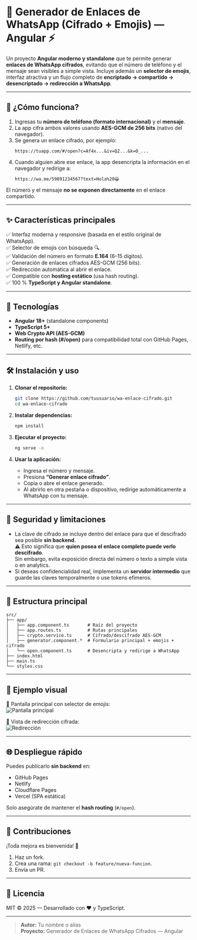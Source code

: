 # 🚀 Generador de Enlaces de WhatsApp (Cifrado + Emojis) — Angular ⚡️

Un proyecto **Angular moderno y standalone** que te permite generar **enlaces de WhatsApp cifrados**, evitando que el número de teléfono y el mensaje sean visibles a simple vista. Incluye además un **selector de emojis**, interfaz atractiva y un flujo completo de **encriptado → compartido → desencriptado → redirección a WhatsApp**.

---

## 🧠 ¿Cómo funciona?
1. Ingresas tu **número de teléfono (formato internacional)** y el **mensaje**.
2. La app cifra ambos valores usando **AES-GCM de 256 bits** (nativo del navegador).
3. Se genera un enlace cifrado, por ejemplo:
   ```text
   https://tuapp.com/#/open?c=Af4x...&iv=Q2...&k=O_...
   ```
4. Cuando alguien abre ese enlace, la app desencripta la información en el navegador y redirige a:
   ```text
   https://wa.me/59891234567?text=Hola%20😀
   ```

El número y el mensaje **no se exponen directamente** en el enlace compartido.

---

## ✨ Características principales
✅ Interfaz moderna y responsive (basada en el estilo original de WhatsApp).  
✅ Selector de emojis con búsqueda 🔍.  
✅ Validación del número en formato **E.164** (6–15 dígitos).  
✅ Generación de enlaces cifrados AES-GCM (256 bits).  
✅ Redirección automática al abrir el enlace.  
✅ Compatible con **hosting estático** (usa hash routing).  
✅ 100 % **TypeScript y Angular standalone**.

---

## 🧩 Tecnologías
- **Angular 18+** (standalone components)
- **TypeScript 5+**
- **Web Crypto API (AES-GCM)**
- **Routing por hash (#/open)** para compatibilidad total con GitHub Pages, Netlify, etc.

---

## 🛠️ Instalación y uso

1. **Clonar el repositorio:**
   ```bash
   git clone https://github.com/tuusuario/wa-enlace-cifrado.git
   cd wa-enlace-cifrado
   ```

2. **Instalar dependencias:**
   ```bash
   npm install
   ```

3. **Ejecutar el proyecto:**
   ```bash
   ng serve -o
   ```

4. **Usar la aplicación:**
   - Ingresa el número y mensaje.
   - Presiona **“Generar enlace cifrado”**.
   - Copia o abre el enlace generado.
   - Al abrirlo en otra pestaña o dispositivo, redirige automáticamente a WhatsApp con tu mensaje.

---

## 🔐 Seguridad y limitaciones
- La clave de cifrado se incluye dentro del enlace para que el descifrado sea posible **sin backend**.  
  ⚠️ Esto significa que **quien posea el enlace completo puede verlo descifrado**.  
  Sin embargo, evita exposición directa del número o texto a simple vista o en analytics.
- Si deseas confidencialidad real, implementa un **servidor intermedio** que guarde las claves temporalmente o use tokens efímeros.

---

## 📂 Estructura principal
```
src/
├── app/
│   ├── app.component.ts       # Raíz del proyecto
│   ├── app.routes.ts          # Rutas principales
│   ├── crypto.service.ts      # Cifrado/descifrado AES-GCM
│   ├── generator.component.*  # Formulario principal + emojis + cifrado
│   └── open.component.ts      # Desencripta y redirige a WhatsApp
├── index.html
├── main.ts
└── styles.css
```

---

## 💬 Ejemplo visual
🔹 Pantalla principal con selector de emojis:  
![Pantalla principal](docs/demo-main.png)

🔹 Vista de redirección cifrada:  
![Redirección](docs/demo-open.png)

---

## 🌐 Despliegue rápido
Puedes publicarlo **sin backend** en:
- GitHub Pages
- Netlify
- Cloudflare Pages
- Vercel (SPA estática)

Solo asegúrate de mantener el **hash routing** (`#/open`).

---

## 🤝 Contribuciones
¡Toda mejora es bienvenida! 🙌
1. Haz un fork.
2. Crea una rama: `git checkout -b feature/nueva-funcion`.
3. Envía un PR.

---

## 🧾 Licencia
MIT © 2025 — Desarrollado con ❤️ y TypeScript.

---

> **Autor:** Tu nombre o alias  
> **Proyecto:** Generador de Enlaces de WhatsApp Cifrados — Angular
